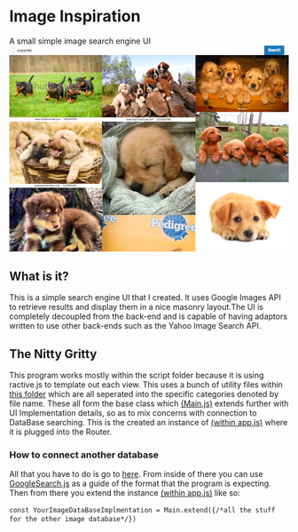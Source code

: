 # Image Inspiration
A small simple image search engine UI
<a href="https://github.com/nperez0111/ImageInspiration"> <img src="screenshot.png" width="846"> </a>
## What is it?
This is a simple search engine UI that I created. It uses Google Images API to retrieve results and display them in a nice masonry layout.The UI is completely decoupled from the back-end and is capable of having adaptors written to use other back-ends such as the Yahoo Image Search API.

## The Nitty Gritty
This program works mostly within the script folder because it is using ractive.js to template out each view. This uses a bunch of utility files within [this folder](https://github.com/nperez0111/ImageInspiration/tree/master/app/scripts/ractives) which are all seperated into the specific categories denoted by file name. These all form the base class which [(Main.js)](https://github.com/nperez0111/ImageInspiration/blob/master/app/scripts/app.js) extends further with UI Implementation details, so as to mix concerns with connection to DataBase searching. This is the created an instance of [(within app.js)](https://github.com/nperez0111/ImageInspiration/blob/master/app/scripts/app.js) where it is plugged into the Router.

### How to connect another database
All that you have to do is go to [here](https://github.com/nperez0111/ImageInspiration/tree/master/app/scripts/ractives). From inside of there you can use [GoogleSearch.js](https://github.com/nperez0111/ImageInspiration/blob/master/app/scripts/ractives/GoogleSearch.js) as a guide of the format that the program is expecting. Then from there you extend the instance [(within app.js)](https://github.com/nperez0111/ImageInspiration/blob/master/app/scripts/app.js) like so: 
````JS
const YourImageDataBaseImplmentation = Main.extend({/*all the stuff for the other image database*/})
````
